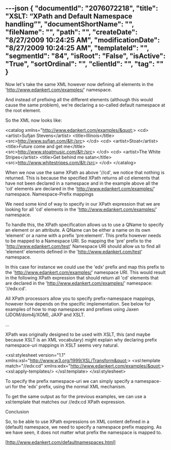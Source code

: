 ---json
{
  "documentId": "2076072218",
  "title": "XSLT: “XPath and Default Namespace handling”",
  "documentShortName": "",
  "fileName": "",
  "path": "",
  "createDate": "8/27/2009 10:24:25 AM",
  "modificationDate": "8/27/2009 10:24:25 AM",
  "templateId": "",
  "segmentId": "84",
  "isRoot": "False",
  "isActive": "True",
  "sortOrdinal": "",
  "clientId": "",
  "tag": ""
}
---

Now let's take the same XML however now defining all elements in the 'http://www.edankert.com/examples/' namespace.

And instead of prefixing all the different elements (although this would cause the same problem), we're declaring a so-called default namespace at the root element.

So the XML now looks like:

&lt;catalog x­mlns=&quot;http://www.edankert.com/examples/&quot;&gt;
  &lt;cd&gt;
    &lt;artist&gt;Sufjan Stevens&lt;/artist&gt;
    &lt;title&gt;Illinois&lt;/title&gt;
    &lt;src&gt;http://www.sufjan.com/&lt;/src&gt;
  &lt;/cd&gt;
  &lt;cd&gt;
    &lt;artist&gt;Stoat&lt;/artist&gt;
    &lt;title&gt;Future come and get me&lt;/title&gt;
    &lt;src&gt;http://www.stoatmusic.com/&lt;/src&gt;
  &lt;/cd&gt;
  &lt;cd&gt;
    &lt;artist&gt;The White Stripes&lt;/artist&gt;
    &lt;title&gt;Get behind me satan&lt;/title&gt;
    &lt;src&gt;http://www.whitestripes.com/&lt;/src&gt;
  &lt;/cd&gt;
&lt;/catalog&gt;

When we now use the same XPath as above '//cd', we notice that nothing is returned. This is because the specified XPath returns all cd elements that have not been declared in a namespace and in the example above all the 'cd' elements are declared in the 'http://www.edankert.com/examples/' namespace.
Namespace-Prefix mappings

We need some kind of way to specify in our XPath expression that we are looking for all 'cd' elements in the 'http://www.edankert.com/examples/' namespace.

To handle this, the XPath specification allows us to use a QName to specify an element or an attribute. A QName can be either a name on its own 'element' or a name with a prefix 'pre:element'. This prefix however needs to be mapped to a Namespace URI. So mapping the 'pre' prefix to the 'http://www.edankert.com/test' Namespace URI should allow us to find all 'element' elements defined in the 'http://www.edankert.com/test' namespace.

In this case for instance we could use the 'edx' prefix and map this prefix to the 'http://www.edankert.com/examples/' namespace URI. This would result in the following XPath expression that should return all 'cd' elements that are declared in the 'http://www.edankert.com/examples/' namespace: '//edx:cd'.

All XPath processors allow you to specify prefix-namespace mappings, however how depends on the specific implementation. See below for examples of how to map namespaces and prefixes using Jaxen (JDOM/dom4j/XOM), JAXP and XSLT.

…

XPath was originally designed to be used with XSLT, this (and maybe because XSLT is an XML vocabulary) might explain why declaring prefix namespace-uri mappings in XSLT seems very natural.

&lt;xsl:stylesheet version=&quot;1.1&quot; xmlns:xsl=&quot;http://www.w3.org/1999/XSL/Transform&quot;&gt;
  &lt;xsl:template match=&quot;//edx:cd&quot; xmlns:edx=&quot;http://www.edankert.com/examples/&quot;&gt;
    &lt;xsl:apply-templates/&gt;
  &lt;/xsl:template&gt;
&lt;/xsl:stylesheet&gt;

To specify the prefix namespace-uri we can simply specify a namespace-uri for the 'edx' prefix, using the normal XML mechanism.

To get the same output as for the previous examples, we can use a xsl:template that matches our //edx:cd XPath expression.

Conclusion

So, to be able to use XPath expressions on XML content defined in a (default) namespace, we need to specify a namespace prefix mapping. As we have seen, it does not matter what prefix the namespace is mapped to. 

[http://www.edankert.com/defaultnamespaces.html]
